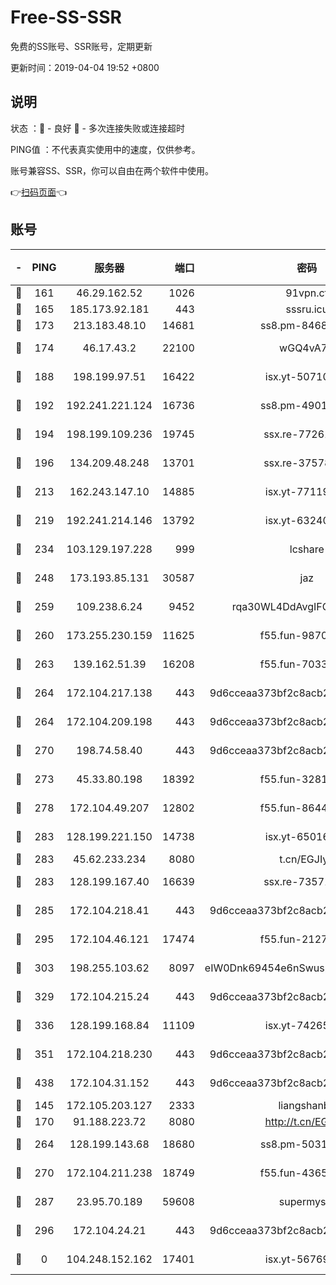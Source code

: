 # Free-SS-SSR

免费的SS账号、SSR账号，定期更新

更新时间：2019-04-04 19:52 +0800

## 说明

状态     ：🙂 - 良好 🙁 - 多次连接失败或连接超时

PING值   ：不代表真实使用中的速度，仅供参考。

账号兼容SS、SSR，你可以自由在两个软件中使用。

👉[扫码页面](https://liesauer.github.io/Free-SS-SSR/)👈

## 账号

|-|PING|服务器|端口|密码|加密方式|区域|
|:----:|:----:|:-----:|-----:|:----:|:----:|:----:|
|🙂|161|46.29.162.52|1026|91vpn.cf|rc4-md5|RU|
|🙂|165|185.173.92.181|443|sssru.icu|rc4-md5|RU|
|🙂|173|213.183.48.10|14681|ss8.pm-84686175|rc4-md5|RU|
|🙂|174|46.17.43.2|22100|wGQ4vA7D|aes-256-gcm|RU|
|🙂|188|198.199.97.51|16422|isx.yt-50710121|aes-256-cfb|US|
|🙂|192|192.241.221.124|16736|ss8.pm-49014523|aes-256-cfb|US|
|🙂|194|198.199.109.236|19745|ssx.re-77261514|aes-256-cfb|US|
|🙂|196|134.209.48.248|13701|ssx.re-37578120|aes-256-cfb|US|
|🙂|213|162.243.147.10|14885|isx.yt-77119983|aes-256-cfb|US|
|🙂|219|192.241.214.146|13792|isx.yt-63240780|aes-256-cfb|US|
|🙂|234|103.129.197.228|999|lcshare|aes-256-cfb|US|
|🙂|248|173.193.85.131|30587|jaz|aes-256-cfb|US|
|🙂|259|109.238.6.24|9452|rqa30WL4DdAvgIFG6Fs3znzTa|aes-256-cfb|FR|
|🙂|260|173.255.230.159|11625|f55.fun-98708140|aes-256-cfb|US|
|🙂|263|139.162.51.39|16208|f55.fun-70332829|aes-256-cfb|SG|
|🙂|264|172.104.217.138|443|9d6cceaa373bf2c8acb22e60b6a58be6|aes-256-cfb|US|
|🙂|264|172.104.209.198|443|9d6cceaa373bf2c8acb22e60b6a58be6|aes-256-cfb|US|
|🙂|270|198.74.58.40|443|9d6cceaa373bf2c8acb22e60b6a58be6|aes-256-cfb|US|
|🙂|273|45.33.80.198|18392|f55.fun-32811523|aes-256-cfb|US|
|🙂|278|172.104.49.207|12802|f55.fun-86447449|aes-256-cfb|SG|
|🙂|283|128.199.221.150|14738|isx.yt-65016275|aes-256-cfb|SG|
|🙂|283|45.62.233.234|8080|t.cn/EGJIyrl|rc4-md5|CA|
|🙂|283|128.199.167.40|16639|ssx.re-73571746|aes-256-cfb|SG|
|🙂|285|172.104.218.41|443|9d6cceaa373bf2c8acb22e60b6a58be6|aes-256-cfb|US|
|🙂|295|172.104.46.121|17474|f55.fun-21276009|aes-256-cfb|SG|
|🙂|303|198.255.103.62|8097|eIW0Dnk69454e6nSwuspv9DmS201tQ0D|aes-256-cfb|US|
|🙂|329|172.104.215.24|443|9d6cceaa373bf2c8acb22e60b6a58be6|aes-256-cfb|US|
|🙂|336|128.199.168.84|11109|isx.yt-74265746|aes-256-cfb|SG|
|🙂|351|172.104.218.230|443|9d6cceaa373bf2c8acb22e60b6a58be6|aes-256-cfb|US|
|🙂|438|172.104.31.152|443|9d6cceaa373bf2c8acb22e60b6a58be6|aes-256-cfb|US|
|🙂|145|172.105.203.127|2333|liangshanbo|chacha20|JP|
|🙂|170|91.188.223.72|8080|http://t.cn/EGJIyrl|rc4-md5|RU|
|🙂|264|128.199.143.68|18680|ss8.pm-50313855|aes-256-cfb|SG|
|🙂|270|172.104.211.238|18749|f55.fun-43653563|aes-256-cfb|US|
|🙂|287|23.95.70.189|59608|supermyssr|chacha20-ietf|US|
|🙂|296|172.104.24.21|443|9d6cceaa373bf2c8acb22e60b6a58be6|aes-256-cfb|US|
|🙁|0|104.248.152.162|17401|isx.yt-56769675|aes-256-cfb|SG|
